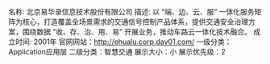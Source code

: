 名称: 北京易华录信息技术股份有限公司
描述: 以 “端、边、云、服” 一体化服务矩阵为核心，打造覆盖全场景需求的交通信号控制产品体系，提供交通安全治理方案，围绕数据 “收、存、治、用、易” 开展业务，推动车路云一体化技术融合。
成立时间: 2001年
官网网站：http://ehualu.corp.dav01.com/
一级分类：Application应用层
二级分类：智慧交通
展示大小：小
展示优先级：2